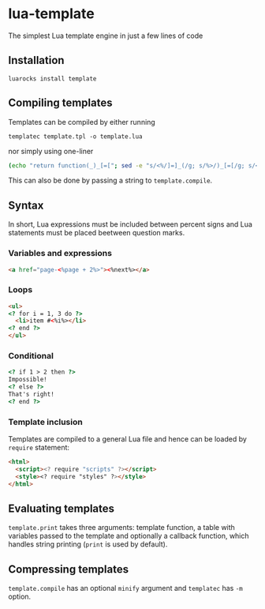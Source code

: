lua-template
============

The simplest Lua template engine in just a few lines of code

Installation
------------

`luarocks install template`

Compiling templates
-------------------
Templates can be compiled by either running

`templatec template.tpl -o template.lua`

nor simply using one-liner

```bash
(echo "return function(_)_[=["; sed -e "s/<%/]=]_(/g; s/%>/)_[=[/g; s/<[?]/]=] /g; s/[?]>/ _[=[/g"; echo "]=] end") < template.tpl > template.lua
```

This can also be done by passing a string to  `template.compile`.

Syntax
------
In short, Lua expressions must be included between percent signs and Lua statements must be placed beetween question marks.

### Variables and expressions
```html
<a href="page-<%page + 2%>"><%next%></a>
```

### Loops
```html
<ul>
<? for i = 1, 3 do ?>
  <li>item #<%i%></li>
<? end ?> 
</ul>
```

### Conditional
```html
<? if 1 > 2 then ?>
Impossible!
<? else ?>
That's right!
<? end ?>
```

### Template inclusion
Templates are compiled to a general Lua file and hence can be loaded by `require` statement:
```html
<html>
  <script><? require "scripts" ?></script>
  <style><? require "styles" ?></style>
</html>
```

Evaluating templates
--------------------
`template.print` takes three arguments: template function, a table with variables passed to the template and optionally a callback function, which handles string printing (`print` is used by default).

Compressing templates
---------------------
`template.compile` has an optional `minify` argument and `templatec` has `-m` option. 
